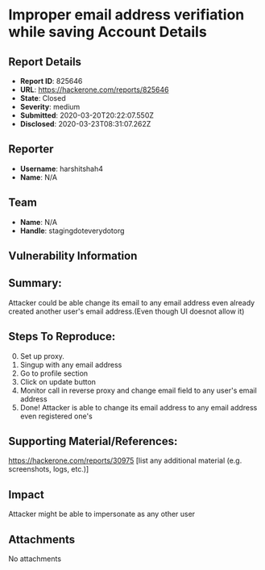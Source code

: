 # Improper email address verifiation while saving Account Details

## Report Details
- **Report ID**: 825646
- **URL**: https://hackerone.com/reports/825646
- **State**: Closed
- **Severity**: medium
- **Submitted**: 2020-03-20T20:22:07.550Z
- **Disclosed**: 2020-03-23T08:31:07.262Z

## Reporter
- **Username**: harshitshah4
- **Name**: N/A

## Team
- **Name**: N/A
- **Handle**: stagingdoteverydotorg

## Vulnerability Information
## Summary:
Attacker could be able change its email to any email address even already created another user's email address.(Even though UI doesnot allow it)
## Steps To Reproduce:

  0. Set up proxy.
  1. Singup with any email address
  2. Go to profile section 
  3. Click on update button
  4. Monitor call in reverse proxy and change email field to any user's email address
 5. Done! Attacker is able to change its email address to any email address even registered one's

## Supporting Material/References:
https://hackerone.com/reports/30975
[list any additional material (e.g. screenshots, logs, etc.)]

## Impact

Attacker might be able to impersonate as any other user

## Attachments
No attachments
